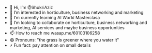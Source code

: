 - 👋 Hi, I’m @ShukriAziz
- 👀 I’m interested in horticulture, business networking and marketing
- 🌱 I’m currently learning AI World Masterclasa
- 💞️ I’m looking to collaborate on horticulture, business networking and marketing, AI services and maybe business opportunities 
- 📫 How to reach me wasap.me/60103106258
- 😄 Pronouns: "the grass is greener where you water it"
- ⚡ Fun fact: pay attention on small details

<!---
ShukAziz/ShukAziz is a ✨ special ✨ repository because its `README.md` (this file) appears on your GitHub profile.
You can click the Preview link to take a look at your changes.
--->

